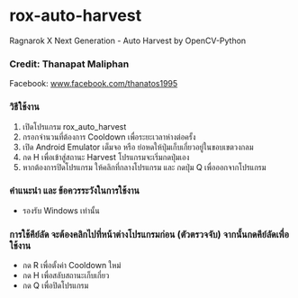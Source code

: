 # rox-auto-harvest
Ragnarok X Next Generation - Auto Harvest by OpenCV-Python

### Credit: Thanapat Maliphan
Facebook: www.facebook.com/thanatos1995

### วิธีใช้งาน
1. เปิดโปรแกรม rox_auto_harvest
2. กรอกจำนวนที่ต้องการ Cooldown เพื่อระยะเวลาห่างต่อครั้ง
2. เปิด Android Emulator เต็มจอ หรือ ย่อหดให้ปุ่มเก็บเกี่ยวอยู่ในขอบเขตวงกลม
3. กด H เพื่อเข้าสู่สถานะ Harvest โปรแกรมจะเริ่มกดปุ่มเอง
4. หากต้องการปิดโปรแกรม ให้คลิกที่กลางโปรแกรม และ กดปุ่ม Q เพื่อออกจากโปรแกรม

### คำแนะนำ และ ข้อควรระวังในการใช้งาน
- รองรับ Windows เท่านั้น

### การใช้คีย์ลัด จะต้องคลิกไปที่หน้าต่างโปรแกรมก่อน (ตัวตรวจจับ) จากนั้นกดคีย์ลัดเพื่อใช้งาน
- กด R เพื่อตั้งค่า Cooldown ใหม่
- กด H เพื่อสลับสถานะเก็บเกี่ยว
- กด Q เพื่อปิดโปรแกรม
